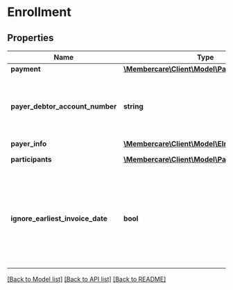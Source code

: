 # Enrollment

## Properties
Name | Type | Description | Notes
------------ | ------------- | ------------- | -------------
**payment** | [**\Membercare\Client\Model\Payment**](Payment.md) |  | [optional] 
**payer_debtor_account_number** | **string** | The DebtorAccount Number of the Person or Company who has paid, or is going to be invoiced (if no payment set). | [optional] 
**payer_info** | [**\Membercare\Client\Model\EInvoiceInfo**](EInvoiceInfo.md) |  | [optional] 
**participants** | [**\Membercare\Client\Model\ParticipantToEnroll[]**](ParticipantToEnroll.md) | List of participants to enroll | [optional] 
**ignore_earliest_invoice_date** | **bool** | If true, the invoice will be created, regardless of the earliestInvoiceDate. This is the default behavior for online payments.  If false, the invoice will only be created if earliestInvoiceDate has been passed | [optional] 

[[Back to Model list]](../../README.md#documentation-for-models) [[Back to API list]](../../README.md#documentation-for-api-endpoints) [[Back to README]](../../README.md)

